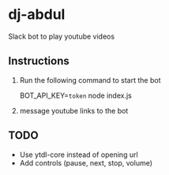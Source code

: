 # dj-abdul
Slack bot to play youtube videos 

## Instructions
1. Run the following command to start the bot


	BOT\_API\_KEY=`token` node index.js

2. message youtube links to the bot

## TODO
* Use ytdl-core instead of opening url 
* Add controls (pause, next, stop, volume)	